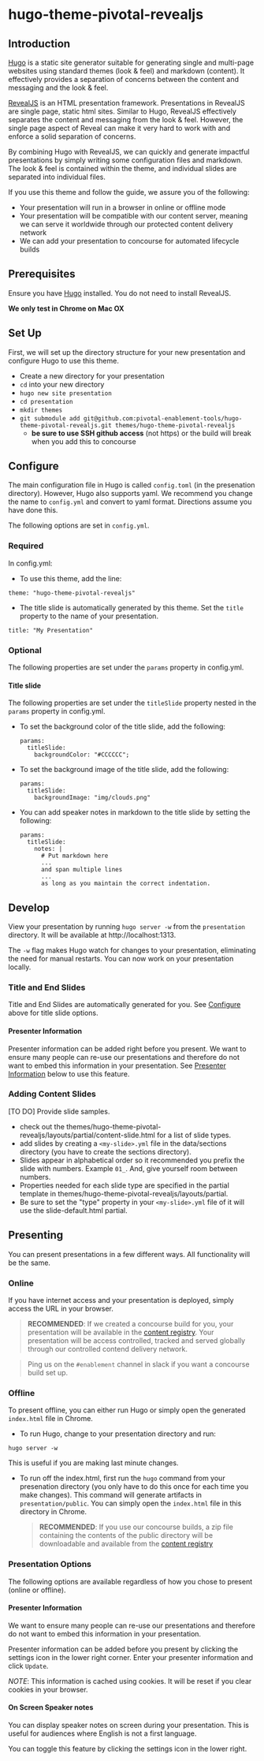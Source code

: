 # hugo-theme-pivotal-revealjs

## Introduction

[Hugo](http://gohugo.io) is a static site generator suitable for generating single and multi-page websites using standard themes (look & feel) and markdown (content).  It effectively provides a separation of concerns between the content and messaging and the look & feel.

[RevealJS](http://lab.hakim.se/reveal-js) is an HTML presentation framework.  Presentations in RevealJS are single page, static html sites.  Similar to Hugo, RevealJS effectively separates the content and messaging from the look & feel.  However, the single page aspect of Reveal can make it very hard to work with and enforce a solid separation of concerns.

By combining Hugo with RevealJS, we can quickly and generate impactful presentations by simply writing some configuration files and markdown.  The look & feel is contained within the theme, and individual slides are separated into individual files.

If you use this theme and follow the guide, we assure you of the following:

* Your presentation will run in a browser in online or offline mode
* Your presentation will be compatible with our content server, meaning we can serve it worldwide through our protected content delivery network
* We can add your presentation to concourse for automated lifecycle builds

## Prerequisites

Ensure you have [Hugo](http://gohugo.io) installed.  You do not need to install RevealJS.

**We only test in Chrome on Mac OX**

## Set Up

First, we will set up the directory structure for your new presentation and configure Hugo to use this theme.

* Create a new directory for your presentation
* `cd` into your new directory
* `hugo new site presentation`
* `cd presentation`
* `mkdir themes`
* `git submodule add git@github.com:pivotal-enablement-tools/hugo-theme-pivotal-revealjs.git themes/hugo-theme-pivotal-revealjs`
  * **be sure to use SSH github access** (not https) or the build will break when you add this to concourse

## Configure

The main configuration file in Hugo is called `config.toml` (in the presenation directory).  However, Hugo also supports yaml.  We recommend you change the name to `config.yml` and convert to yaml format.  Directions assume you have done this.

The following options are set in `config.yml`.

### Required

In config.yml:

* To use this theme, add the line:
```
theme: "hugo-theme-pivotal-revealjs"
```
* The title slide is automatically generated by this theme.  Set the `title` property to the name of your presentation.
```
title: "My Presentation"
```

### Optional

The following properties are set under the `params` property in config.yml.

#### Title slide

The following properties are set under the `titleSlide` property nested in the `params` property in config.yml.

* To set the background color of the title slide, add the following:

  ```
  params:
    titleSlide:
      backgroundColor: "#CCCCCC";
  ```

* To set the background image of the title slide, add the following:

  ```
  params:
    titleSlide:
      backgroundImage: "img/clouds.png"
  ```

* You can add speaker notes in markdown to the title slide by setting the following:

  ```
  params:
    titleSlide:
      notes: |
        # Put markdown here
        ...
        and span multiple lines
        ...
        as long as you maintain the correct indentation.
  ```

## Develop

View your presentation by running `hugo server -w` from the `presentation` directory.  It will be available at http://localhost:1313.

The `-w` flag makes Hugo watch for changes to your presentation, eliminating the need for manual restarts.  You can now work on your presentation locally.

### Title and End Slides

Title and End Slides are automatically generated for you.  See [Configure](#configure) above for title slide options.

#### Presenter Information

Presenter information can be added right before you present.  We want to ensure many people can re-use our presentations and therefore do not want to embed this information in your presentation.  See [Presenter Information](#presenter-information) below to use this feature.

### Adding Content Slides

[TO DO] Provide slide samples.

* check out the themes/hugo-theme-pivotal-revealjs/layouts/partial/content-slide.html for a list of slide types.
* add slides by creating a `<my-slide>.yml` file in the data/sections directory (you have to create the sections directory).
* Slides appear in alphabetical order so it recommended you prefix the slide with numbers.  Example `01_`.  And, give yourself room between numbers.
* Properties needed for each slide type are specified in the partial template in themes/hugo-theme-pivotal-revealjs/layouts/partial.
* Be sure to set the "type" property in your `<my-slide>.yml` file of it will use the slide-default.html partial.

## Presenting

You can present presentations in a few different ways.  All functionality will be the same.

### Online

If you have internet access and your presentation is deployed, simply access the URL in your browser.

> **RECOMMENDED**: If we created a concourse build for you, your presentation will be available in the [content registry](https://registry.enablement.pivotal.io).  Your presentation will be access controlled, tracked and served globally through our controlled contend delivery network.

> Ping us on the `#enablement` channel in slack if you want a concourse build set up.

### Offline

To present offline, you can either run Hugo or simply open the generated `index.html` file in Chrome.

* To run Hugo, change to your presentation directory and run:
```
hugo server -w
```
This is useful if you are making last minute changes.

* To run off the index.html, first run the `hugo` command from your presenation directory (you only have to do this once for each time you make changes).  This command will generate artifacts in `presentation/public`.  You can simply open the `index.html` file in this directory in Chrome.

  > **RECOMMENDED**: If you use our concourse builds, a zip file containing the contents of the public directory will be downloadable and available from the [content registry](http://registry.enablement.pivotal.io)

### Presentation Options

The following options are available regardless of how you chose to present (online or offline).

#### Presenter Information

We want to ensure many people can re-use our presentations and therefore do not want to embed this information in your presentation.

Presenter information can be added before you present by clicking the settings icon in the lower right corner.  Enter your presenter information and click `Update`.

*NOTE*: This information is cached using cookies.  It will be reset if you clear cookies in your browser.


#### On Screen Speaker notes

You can display speaker notes on screen during your presentation. This is useful for audiences where English is not a first language.

You can toggle this feature by clicking the settings icon in the lower right.
